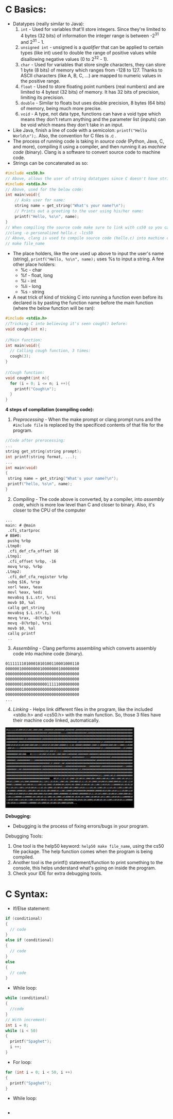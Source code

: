 # C Basics:
* Datatypes (really similar to Java):
  1. ```int``` - Used for variables that'll store integers. Since they're limited to 4 bytes (32 bits) of information the integer range is between -2<sup>31</sup> and 2<sup>31</sup> - 1.
  2. ```unsigned int``` - unsigned is a <em>qualifier</em> that can be applied to certain types (like int) used to double the range of positive values while disallowing negative values (0 to 2<sup>32</sup> - 1).
  3. ```char``` - Used for variables that store single characters, they can store 1 byte (8 bits) of memory which ranges from -128 to 127. Thanks to ASCII characters (like A, B, C, ...) are mapped to numeric values in the positive range.
  4. ```float``` - Used to store floating point numbers (real numbers) and are limited to 4 bytest (32 bits) of memory. It has 32 bits of precision, limiting its precision.
  5. ```double``` - Similar to floats but uses double precision, 8 bytes (64 bits) of memory, being much more precise.
  6. ```void``` - A type, not data type, functions can have a void type which means they don't return anything and the parameter list (inputs) can be void which means they don't take in an input.
* Like Java, finish a line of code with a semicolon: ```printf("Hello World\n");```. Also, the convention for C files is .c .
* The process of running code is taking in *source code* (Python, Java, C, and more), compiling it using a compiler, and then running it as *machine code* (binary). Clang is a software to convert source code to machine code.
* Strings can be concatenated as so:
```c
#include <cs50.h>
// Above, allows the user of string datatypes since C doesn't have strings.
#include <stdio.h>
// Above, used for the below code:
int main(void){
    // Asks user for name:
    string name = get_string("What's your name?\n");
    // Prints out a greeting to the user using his/her name:
    printf("Hello, %s\n", name);
}
// When compiling the source code make sure to link with cs50 so you can access the get_string() function:
//clang -o personalized hello.c -lcs50
// Above, clang is used to compile source code (hello.c) into machine code (file name = personalized) and link it (-l). Another way to compile:
// make file_name
```
* The place holders, like the one used up above to input the user's name (string), ```printf("Hello, %s\n", name);``` uses %s to input a string. A few other place holders:
  * %c - char
  * %f - float, long
  * %i - int
  * %li - long
  * %s - string
* A neat trick of kind of tricking C into running a function even before its declared is by pasting the function name before the main function (where the below function will be ran):
```c
#include <stdio.h>
//Tricking C into believing it's seen cough() before:
void cough(int n);

//Main function:
int main(void){
  // Calling cough function, 3 times:
  cough(3);
}

//Cough function:
void cought(int n){
  for (i = 0; i <= n; i ++){
    printf("Cough\n");
  }
}
```
<strong>4 steps of compilation (compiling code):</strong>
  1. *Preprocessing* - When the make prompt or clang prompt runs and the ```#include file``` is replaced by the specificed contents of that file for the program.
```c
//Code after prerocessing:
...
string get_string(string prompt);
int printf(string format, ...);
...
int main(void)
{
 string name = get_string("What's your name?\n");
 printf("hello, %s\n", name);
}
```
  2. *Compiling* - The code above is converted, by a compiler, into *assembly code*, which is more low level than C and closer to binary. Also, it's closer to the CPU of the computer
```assembly
...
main: # @main
 .cfi_startproc
# BB#0:
 pushq %rbp
.Ltmp0:
 .cfi_def_cfa_offset 16
.Ltmp1:
 .cfi_offset %rbp, -16
 movq %rsp, %rbp
.Ltmp2:
 .cfi_def_cfa_register %rbp
 subq $16, %rsp
 xorl %eax, %eax
 movl %eax, %edi
 movabsq $.L.str, %rsi
 movb $0, %al
 callq get_string
 movabsq $.L.str.1, %rdi
 movq %rax, -8(%rbp)
 movq -8(%rbp), %rsi
 movb $0, %al
 callq printf
 ..
```
  3. *Assembling* - Clang performs assembling which converts assembly code into machine code (binary).
```
01111111010001010100110001000110
00000010000000010000000100000000
00000000000000000000000000000000
00000000000000000000000000000000
00000001000000000011111000000000
00000001000000000000000000000000
00000000000000000000000000000000
...
```
  4. *Linking* - Helps link different files in the program, like the included <stdio.h> and <cs50.h> with the main function. So, those 3 files have their machine code linked, automatically.

<img src = "https://github.com/BOLTZZ/C/blob/master/Images%20and%20Gifs/machine%20code.PNG" width = 400 height = 250>

<strong>Debugging:</strong>
* Debugging is the process of fixing errors/bugs in your program.

Debugging Tools:
1. One tool is the help50 keyword: ```help50 make file_name```, using the cs50 file package. The help function comes when the program is being compiled. 
2. Another tool is the printf() statement/function to print something to the console, this helps understand what's going on inside the program.
3. Check your IDE for extra debugging tools.
# C Syntax:
* If/Else statement:
```c
if (conditional) 
{
  // code
}
else if (conditional) 
{
  // code
} 
else 
{
  // code
}
```
* While loop:
```c
while (conditional)
{
  //code
}
// With increment:
int i = 0;
while (i < 50)
{
  printf("Spaghet");
  i ++;
}
```
* For loop:
```c
for (int i = 0; i < 50, i ++)
{
  printf("Spaghet");
}
```
* While loop:
```c
```
* 
